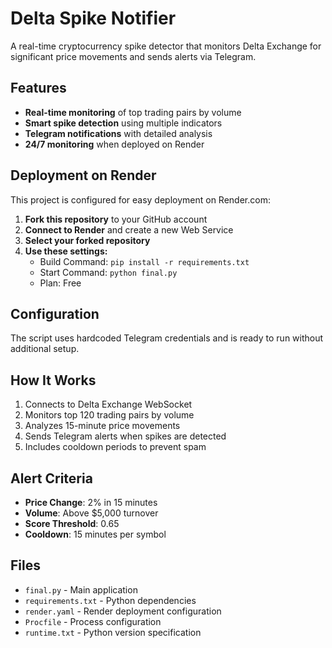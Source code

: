 # Delta Spike Notifier

A real-time cryptocurrency spike detector that monitors Delta Exchange for significant price movements and sends alerts via Telegram.

## Features

- **Real-time monitoring** of top trading pairs by volume
- **Smart spike detection** using multiple indicators
- **Telegram notifications** with detailed analysis
- **24/7 monitoring** when deployed on Render

## Deployment on Render

This project is configured for easy deployment on Render.com:

1. **Fork this repository** to your GitHub account
2. **Connect to Render** and create a new Web Service
3. **Select your forked repository**
4. **Use these settings:**
   - Build Command: `pip install -r requirements.txt`
   - Start Command: `python final.py`
   - Plan: Free

## Configuration

The script uses hardcoded Telegram credentials and is ready to run without additional setup.

## How It Works

1. Connects to Delta Exchange WebSocket
2. Monitors top 120 trading pairs by volume
3. Analyzes 15-minute price movements
4. Sends Telegram alerts when spikes are detected
5. Includes cooldown periods to prevent spam

## Alert Criteria

- **Price Change**: 2% in 15 minutes
- **Volume**: Above $5,000 turnover
- **Score Threshold**: 0.65
- **Cooldown**: 15 minutes per symbol

## Files

- `final.py` - Main application
- `requirements.txt` - Python dependencies
- `render.yaml` - Render deployment configuration
- `Procfile` - Process configuration
- `runtime.txt` - Python version specification